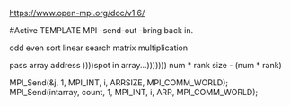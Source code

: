 https://www.open-mpi.org/doc/v1.6/

#Active TEMPLATE
MPI
  -send-out	
  -bring back in.







odd even sort
linear search
matrix multiplication

pass array address 
))))spot in array...)))))))
num * rank
size - (num * rank)

MPI_Send(&j, 1, MPI_INT, i, ARRSIZE, MPI_COMM_WORLD);
MPI_Send(intarray, count, 1, MPI_INT, i, ARR, MPI_COMM_WORLD);

